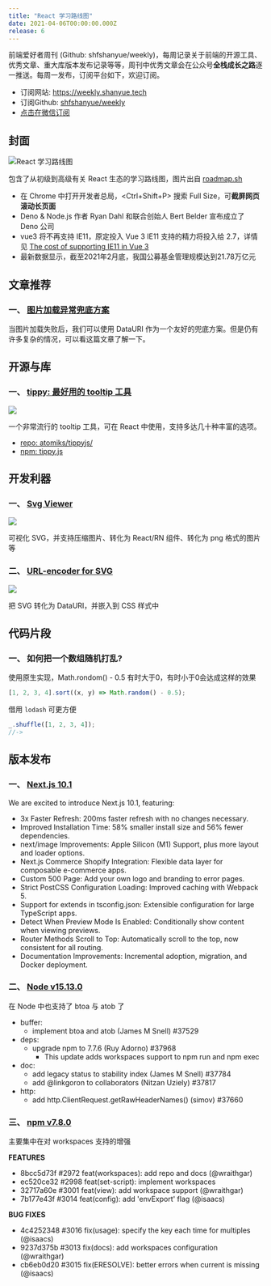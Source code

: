 ```yaml
---
title: "React 学习路线图"
date: 2021-04-06T00:00:00.000Z
release: 6
---
```


前端爱好者周刊 (Github: shfshanyue/weekly)，每周记录关于前端的开源工具、优秀文章、重大库版本发布记录等等，周刊中优秀文章会在公众号**全栈成长之路**逐一推送。每周一发布，订阅平台如下，欢迎订阅。

- 订阅网站: <https://weekly.shanyue.tech>
- 订阅Github: [shfshanyue/weekly](https://github.com/shfshanyue/weekly)
- [点击在微信订阅](https://mp.weixin.qq.com/mp/appmsgalbum?action=getalbum&__biz=MjM5NjU5NjQ0NQ==&scene=1&album_id=1880625492081344514&count=3#wechat_redirect)

## 封面

![React 学习路线图](./assets/react.png)

包含了从初级到高级有关 React 生态的学习路线图，图片出自 [roadmap.sh](https://roadmap.sh/react)

- 在 Chrome 中打开开发者总局，<Ctrl+Shift+P> 搜索 Full Size，可**截屏网页滚动长页面**
- Deno & Node.js 作者 Ryan Dahl 和联合创始人 Bert Belder 宣布成立了 Deno 公司
- vue3 将不再支持 IE11，原定投入 Vue 3 IE11 支持的精力将投入给 2.7，详情见 [The cost of supporting IE11 in Vue 3](https://github.com/vuejs/rfcs/blob/ie11/active-rfcs/0000-vue3-ie11-support.md)
- 最新数据显示，截至2021年2月底，我国公募基金管理规模达到21.78万亿元

## 文章推荐

### 一、 [图片加载异常兜底方案](https://juejin.cn/post/6945040754255331336)

当图片加载失败后，我们可以使用 DataURI 作为一个友好的兜底方案。但是仍有许多复杂的情况，可以看这篇文章了解一下。

## 开源与库

### 一、 [tippy: 最好用的 tooltip 工具](https://atomiks.github.io/tippyjs/)

![](./assets/tooltip.png)

一个非常流行的 tooltip 工具，可在 React 中使用，支持多达几十种丰富的选项。

- [repo: atomiks/tippyjs/](https://github.com/atomiks/tippyjs/)
- [npm: tippy.js](https://npm.devtool.tech/tippy.js)

## 开发利器

### 一、 [Svg Viewer](https://www.svgviewer.dev/)

![](./assets/svgviewer.png)

可视化 SVG，并支持压缩图片、转化为 React/RN 组件、转化为 png 格式的图片等

### 二、 [URL-encoder for SVG](https://yoksel.github.io/url-encoder/)

![](./assets/svg-encode.png)

把 SVG 转化为 DataURI，并嵌入到 CSS 样式中

## 代码片段

### 一、 如何把一个数组随机打乱?

使用原生实现，Math.rondom() - 0.5 有时大于0，有时小于0会达成这样的效果

```js
[1, 2, 3, 4].sort((x, y) => Math.random() - 0.5);
```

借用 `lodash` 可更方便

```js
_.shuffle([1, 2, 3, 4]);
//->
```

## 版本发布

### 一、 [Next.js 10.1](https://nextjs.org/blog/next-10-1)

We are excited to introduce Next.js 10.1, featuring:

- 3x Faster Refresh: 200ms faster refresh with no changes necessary.
- Improved Installation Time: 58% smaller install size and 56% fewer dependencies.
- next/image Improvements: Apple Silicon (M1) Support, plus more layout and loader options.
- Next.js Commerce Shopify Integration: Flexible data layer for composable e-commerce apps.
- Custom 500 Page: Add your own logo and branding to error pages.
- Strict PostCSS Configuration Loading: Improved caching with Webpack 5.
- Support for extends in tsconfig.json: Extensible configuration for large TypeScript apps.
- Detect When Preview Mode Is Enabled: Conditionally show content when viewing previews.
- Router Methods Scroll to Top: Automatically scroll to the top, now consistent for all routing.
- Documentation Improvements: Incremental adoption, migration, and Docker deployment.

### 二、 [Node v15.13.0](https://nodejs.org/en/blog/release/v15.13.0/)

在 Node 中也支持了 btoa 与 atob 了

- buffer:
  - implement btoa and atob (James M Snell) #37529
- deps:
  - upgrade npm to 7.7.6 (Ruy Adorno) #37968
    - This update adds workspaces support to npm run and npm exec
- doc:
  - add legacy status to stability index (James M Snell) #37784
  - add @linkgoron to collaborators (Nitzan Uziely) #37817
- http:
  - add http.ClientRequest.getRawHeaderNames() (simov) #37660

### 三、 [npm v7.8.0](https://github.com/npm/cli/releases/tag/v7.8.0)

主要集中在对 workspaces 支持的增强

**FEATURES**

- 8bcc5d73f #2972 feat(workspaces): add repo and docs (@wraithgar)
- ec520ce32 #2998 feat(set-script): implement workspaces
- 32717a60e #3001 feat(view): add workspace support (@wraithgar)
- 7b177e43f #3014 feat(config): add 'envExport' flag (@isaacs)

**BUG FIXES**

- 4c4252348 #3016 fix(usage): specify the key each time for multiples (@isaacs)
- 9237d375b #3013 fix(docs): add workspaces configuration (@wraithgar)
- cb6eb0d20 #3015 fix(ERESOLVE): better errors when current is missing (@isaacs)

